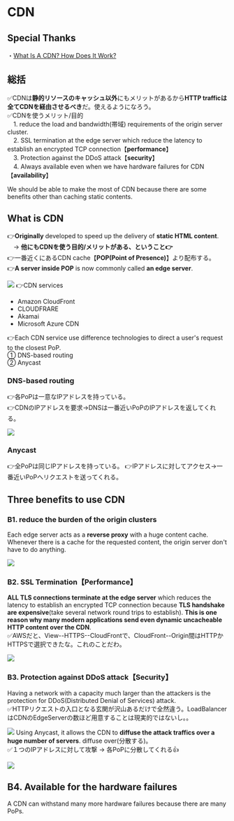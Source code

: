 # CDN
## Special Thanks
・[What Is A CDN? How Does It Work?](https://www.youtube.com/watch?v=RI9np1LWzqw)

## 総括
✅CDNは**静的リソースのキャッシュ以外**にもメリットがあるから**HTTP trafficは全てCDNを経由させるべき**だ。使えるようになろう。<br>
✅CDNを使うメリット/目的<br>
　1. reduce the load and bandwidth(帯域) requirements of the origin server cluster.<br>
　2. SSL termination at the edge server which reduce the latency to establish an encrypted TCP connection【**performance**】<br>
　3. Protection against the DDoS attack【**security**】<br>
　4. Always available even when we have hardware failures for CDN【**availability**】

We should be able to make the most of CDN because there are some benefits other than caching static contents.

## What is CDN
👉**Originally** developed to speed up the delivery of **static HTML content**.<br>
　→ **他にもCDNを使う目的/メリットがある、ということ👉**<br>
👉一番近くにあるCDN cache【**POP(Point of Presence)**】より配布する。<br>
👉**A server inside POP** is now commonly called **an edge server**.

![](https://storage.googleapis.com/zenn-user-upload/9c02c286a37f-20230102.png)
👉CDN services
- Amazon CloudFront
- CLOUDFRARE
- Akamai
- Microsoft Azure CDN

👉Each CDN service use difference technologies to direct a user's request to the closest PoP.<br>
① DNS-based routing<br>
② Anycast

### DNS-based routing
👉各PoPは一意なIPアドレスを持っている。<br>
👉CDNのIPアドレスを要求→DNSは一番近いPoPのIPアドレスを返してくれる。<br>

![](https://storage.googleapis.com/zenn-user-upload/5c71efbd23c7-20230102.png)

### Anycast
👉全PoPは同じIPアドレスを持っている。
👉IPアドレスに対してアクセス→一番近いPoPへリクエストを送ってくれる。

## Three benefits to use CDN
### B1. reduce the burden of the origin clusters
Each edge server acts as a **reverse proxy** with a huge content cache.
Whenever there is a cache for the requested content, the origin server don't have to do anything.

![](https://storage.googleapis.com/zenn-user-upload/61f73531623f-20230104.png)

### B2. SSL Termination【Performance】
**ALL TLS connections terminate at the edge server** which reduces the latency to establish an encrypted TCP connection because **TLS handshake are expensive**(take several network round trips to establish). **This is one reason why many modern applications send even dynamic uncacheable HTTP content over the CDN**.<br>
✅AWSだと、View--HTTPS--CloudFrontで、CloudFront--Origin間はHTTPかHTTPSで選択できたな。これのことだわ。

![](https://storage.googleapis.com/zenn-user-upload/99aecc5d6b8b-20230104.png)

### B3. Protection against DDoS attack【Security】
Having a network with a capacity much larger than the attackers is the protection for DDoS(Distributed Denial of Services) attack.<br>
✅HTTPリクエストの入口となる玄関が沢山あるだけで全然違う。LoadBalancerはCDNのEdgeServerの数ほど用意することは現実的ではないし。。

![](https://storage.googleapis.com/zenn-user-upload/d19cd3e1b7bb-20230104.png)
Using Anycast, it allows the CDN to **diffuse the attack traffics over a huge number of servers**. diffuse over(分散する)。<br>
✅１つのIPアドレスに対して攻撃 -> 各PoPに分散してくれる👍

![](https://storage.googleapis.com/zenn-user-upload/7ca35e587964-20230104.png)

## B4. Available for the hardware failures
A CDN can withstand many more hardware failures because there are many PoPs.


